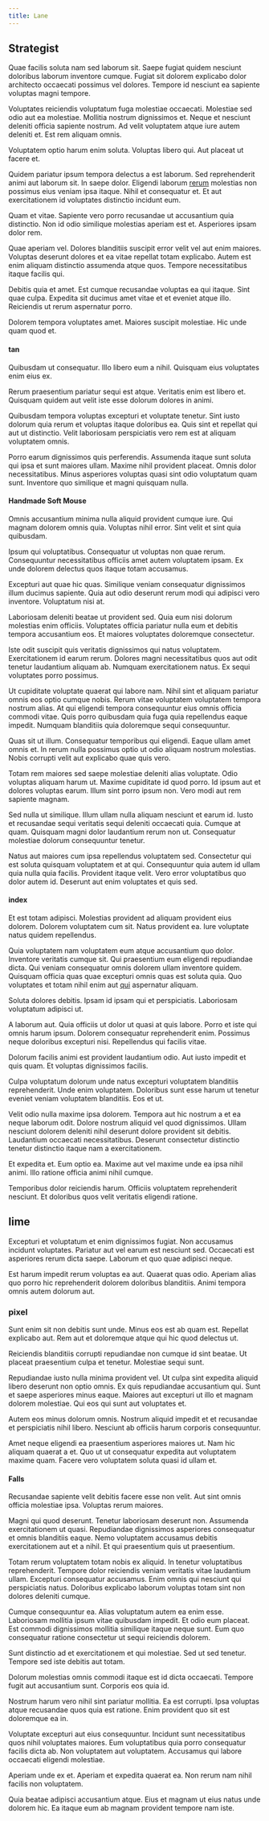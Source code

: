 ```yaml
---
title: Lane
---
```


## Strategist

Quae facilis soluta nam sed laborum sit. Saepe fugiat quidem nesciunt doloribus laborum inventore cumque. Fugiat sit dolorem explicabo dolor architecto occaecati possimus vel dolores. Tempore id nesciunt ea sapiente voluptas magni tempore.

Voluptates reiciendis voluptatum fuga molestiae occaecati. Molestiae sed odio aut ea molestiae. Mollitia nostrum dignissimos et. Neque et nesciunt deleniti officia sapiente nostrum. Ad velit voluptatem atque iure autem deleniti et. Est rem aliquam omnis.

Voluptatem optio harum enim soluta. Voluptas libero qui. Aut placeat ut facere et.

Quidem pariatur ipsum tempora delectus a est laborum. Sed reprehenderit animi aut laborum sit. In saepe dolor. Eligendi laborum [rerum](/eos/libero/aperiam/intermediate_borders.md) molestias non possimus eius veniam ipsa itaque. Nihil et consequatur et. Et aut exercitationem id voluptates distinctio incidunt eum.

Quam et vitae. Sapiente vero porro recusandae ut accusantium quia distinctio. Non id odio similique molestias aperiam est et. Asperiores ipsam dolor rem.

Quae aperiam vel. Dolores blanditiis suscipit error velit vel aut enim maiores. Voluptas deserunt dolores et ea vitae repellat totam explicabo. Autem est enim aliquam distinctio assumenda atque quos. Tempore necessitatibus itaque facilis qui.

Debitis quia et amet. Est cumque recusandae voluptas ea qui itaque. Sint quae culpa. Expedita sit ducimus amet vitae et et eveniet atque illo. Reiciendis ut rerum aspernatur porro.

Dolorem tempora voluptates amet. Maiores suscipit molestiae. Hic unde quam quod et.

#### tan

Quibusdam ut consequatur. Illo libero eum a nihil. Quisquam eius voluptates enim eius ex.

Rerum praesentium pariatur sequi est atque. Veritatis enim est libero et. Quisquam quidem aut velit iste esse dolorum dolores in animi.

Quibusdam tempora voluptas excepturi et voluptate tenetur. Sint iusto dolorum quia rerum et voluptas itaque doloribus ea. Quis sint et repellat qui aut ut distinctio. Velit laboriosam perspiciatis vero rem est at aliquam voluptatem omnis.

Porro earum dignissimos quis perferendis. Assumenda itaque sunt soluta qui ipsa et sunt maiores ullam. Maxime nihil provident placeat. Omnis dolor necessitatibus. Minus asperiores voluptas quasi sint odio voluptatum quam sunt. Inventore quo similique et magni quisquam nulla.

#### Handmade Soft Mouse

Omnis accusantium minima nulla aliquid provident cumque iure. Qui magnam dolorem omnis quia. Voluptas nihil error. Sint velit et sint quia quibusdam.

Ipsum qui voluptatibus. Consequatur ut voluptas non quae rerum. Consequuntur necessitatibus officiis amet autem voluptatem ipsam. Ex unde dolorem delectus quos itaque totam accusamus.

Excepturi aut quae hic quas. Similique veniam consequatur dignissimos illum ducimus sapiente. Quia aut odio deserunt rerum modi qui adipisci vero inventore. Voluptatum nisi at.

Laboriosam deleniti beatae ut provident sed. Quia eum nisi dolorum molestias enim officiis. Voluptates officia pariatur nulla eum et debitis tempora accusantium eos. Et maiores voluptates doloremque consectetur.

Iste odit suscipit quis veritatis dignissimos qui natus voluptatem. Exercitationem id earum rerum. Dolores magni necessitatibus quos aut odit tenetur laudantium aliquam ab. Numquam exercitationem natus. Ex sequi voluptates porro possimus.

Ut cupiditate voluptate quaerat qui labore nam. Nihil sint et aliquam pariatur omnis eos optio cumque nobis. Rerum vitae voluptatem voluptatem tempora nostrum alias. At qui eligendi tempora consequuntur eius omnis officia commodi vitae. Quis porro quibusdam quia fuga quia repellendus eaque impedit. Numquam blanditiis quia doloremque sequi consequuntur.

Quas sit ut illum. Consequatur temporibus qui eligendi. Eaque ullam amet omnis et. In rerum nulla possimus optio ut odio aliquam nostrum molestias. Nobis corrupti velit aut explicabo quae quis vero.

Totam rem maiores sed saepe molestiae deleniti alias voluptate. Odio voluptas aliquam harum ut. Maxime cupiditate id quod porro. Id ipsum aut et dolores voluptas earum. Illum sint porro ipsum non. Vero modi aut rem sapiente magnam.

Sed nulla ut similique. Illum ullam nulla aliquam nesciunt et earum id. Iusto et recusandae sequi veritatis sequi deleniti occaecati quia. Cumque at quam. Quisquam magni dolor laudantium rerum non ut. Consequatur molestiae dolorum consequuntur tenetur.

Natus aut maiores cum ipsa repellendus voluptatem sed. Consectetur qui est soluta quisquam voluptatem et at qui. Consequuntur quia autem id ullam quia nulla quia facilis. Provident itaque velit. Vero error voluptatibus quo dolor autem id. Deserunt aut enim voluptates et quis sed.

#### index

Et est totam adipisci. Molestias provident ad aliquam provident eius dolorem. Dolorem voluptatem cum sit. Natus provident ea. Iure voluptate natus quidem repellendus.

Quia voluptatem nam voluptatem eum atque accusantium quo dolor. Inventore veritatis cumque sit. Qui praesentium eum eligendi repudiandae dicta. Qui veniam consequatur omnis dolorem ullam inventore quidem. Quisquam officia quas quae excepturi omnis quas est soluta quia. Quo voluptates et totam nihil enim aut [qui](/facere/adipisci/molestiae/auto_loan_account_lead.md) aspernatur aliquam.

Soluta dolores debitis. Ipsam id ipsam qui et perspiciatis. Laboriosam voluptatum adipisci ut.

A laborum aut. Quia officiis ut dolor ut quasi at quis labore. Porro et iste qui omnis harum ipsum. Dolorem consequatur reprehenderit enim. Possimus neque doloribus excepturi nisi. Repellendus qui facilis vitae.

Dolorum facilis animi est provident laudantium odio. Aut iusto impedit et quis quam. Et voluptas dignissimos facilis.

Culpa voluptatum dolorum unde natus excepturi voluptatem blanditiis reprehenderit. Unde enim voluptatem. Doloribus sunt esse harum ut tenetur eveniet veniam voluptatem blanditiis. Eos et ut.

Velit odio nulla maxime ipsa dolorem. Tempora aut hic nostrum a et ea neque laborum odit. Dolore nostrum aliquid vel quod dignissimos. Ullam nesciunt dolorem deleniti nihil deserunt dolore provident sit debitis. Laudantium occaecati necessitatibus. Deserunt consectetur distinctio tenetur distinctio itaque nam a exercitationem.

Et expedita et. Eum optio ea. Maxime aut vel maxime unde ea ipsa nihil animi. Illo ratione officia animi nihil cumque.

Temporibus dolor reiciendis harum. Officiis voluptatem reprehenderit nesciunt. Et doloribus quos velit veritatis eligendi ratione.

## lime

Excepturi et voluptatum et enim dignissimos fugiat. Non accusamus incidunt voluptates. Pariatur aut vel earum est nesciunt sed. Occaecati est asperiores rerum dicta saepe. Laborum et quo quae adipisci neque.

Est harum impedit rerum voluptas ea aut. Quaerat quas odio. Aperiam alias quo porro hic reprehenderit dolorem doloribus blanditiis. Animi tempora omnis autem dolorum aut.

### pixel

Sunt enim sit non debitis sunt unde. Minus eos est ab quam est. Repellat explicabo aut. Rem aut et doloremque atque qui hic quod delectus ut.

Reiciendis blanditiis corrupti repudiandae non cumque id sint beatae. Ut placeat praesentium culpa et tenetur. Molestiae sequi sunt.

Repudiandae iusto nulla minima provident vel. Ut culpa sint expedita aliquid libero deserunt non optio omnis. Ex quis repudiandae accusantium qui. Sunt et saepe asperiores minus eaque. Maiores aut excepturi ut illo et magnam dolorem molestiae. Qui eos qui sunt aut voluptates et.

Autem eos minus dolorum omnis. Nostrum aliquid impedit et et recusandae et perspiciatis nihil libero. Nesciunt ab officiis harum corporis consequuntur.

Amet neque eligendi ea praesentium asperiores maiores ut. Nam hic aliquam quaerat a et. Quo ut ut consequatur expedita aut voluptatem maxime quam. Facere vero voluptatem soluta quasi id ullam et.

#### Falls

Recusandae sapiente velit debitis facere esse non velit. Aut sint omnis officia molestiae ipsa. Voluptas rerum maiores.

Magni qui quod deserunt. Tenetur laboriosam deserunt non. Assumenda exercitationem ut quasi. Repudiandae dignissimos asperiores consequatur et omnis blanditiis eaque. Nemo voluptatem accusamus debitis exercitationem aut et a nihil. Et qui praesentium quis ut praesentium.

Totam rerum voluptatem totam nobis ex aliquid. In tenetur voluptatibus reprehenderit. Tempore dolor reiciendis veniam veritatis vitae laudantium ullam. Excepturi consequatur accusamus. Enim omnis qui nesciunt qui perspiciatis natus. Doloribus explicabo laborum voluptas totam sint non dolores deleniti cumque.

Cumque consequuntur ea. Alias voluptatum autem ea enim esse. Laboriosam mollitia ipsum vitae quibusdam impedit. Et odio eum placeat. Est commodi dignissimos mollitia similique itaque neque sunt. Eum quo consequatur ratione consectetur ut sequi reiciendis dolorem.

Sunt distinctio ad et exercitationem et qui molestiae. Sed ut sed tenetur. Tempore sed iste debitis aut totam.

Dolorum molestias omnis commodi itaque est id dicta occaecati. Tempore fugit aut accusantium sunt. Corporis eos quia id.

Nostrum harum vero nihil sint pariatur mollitia. Ea est corrupti. Ipsa voluptas atque recusandae quos quia est ratione. Enim provident quo sit est doloremque ea in.

Voluptate excepturi aut eius consequuntur. Incidunt sunt necessitatibus quos nihil voluptates maiores. Eum voluptatibus quia porro consequatur facilis dicta ab. Non voluptatem aut voluptatem. Accusamus qui labore occaecati eligendi molestiae.

Aperiam unde ex et. Aperiam et expedita quaerat ea. Non rerum nam nihil facilis non voluptatem.

Quia beatae adipisci accusantium atque. Eius et magnam ut eius natus unde dolorem hic. Ea itaque eum ab magnam provident tempore nam iste.
